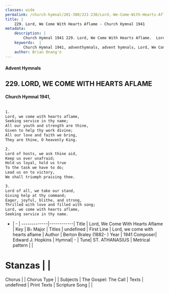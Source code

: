 ```yaml
---
classes: wide
permalink: /church-hymnal/201-300/221-230/Lord,-We-Come-With-Hearts-Aflame/
title: |
    229. Lord, We Come With Hearts Aflame - Church Hymnal 1941
metadata:
    description: |
        Church Hymnal 1941 229. Lord, We Come With Hearts Aflame.  Lord, we come with hearts aflame,  Seeking service in thy name;  All our youth and strength are thine,  Given to help thy work divine;  All our love and faith we bring,  They are thine, O heavenly King.  
    keywords:  |
        Church Hymnal 1941, adventhymnals, advent hymnals, Lord, We Come With Hearts Aflame, Lord, we come with hearts aflame. 
    author: Brian Onang'o
---
```


#### Advent Hymnals
## 229. LORD, WE COME WITH HEARTS AFLAME
####  Church Hymnal 1941,

```txt

1.
Lord, we come with hearts aflame, 
Seeking service in thy name; 
All our youth and strength are thine, 
Given to help thy work divine; 
All our love and faith we bring, 
They are thine, O heavenly King. 

2.
Lord of hosts, we ask thine aid, 
Keep us ever unafraid; 
Hold us loyal, hold us true 
To the task we have to do; 
Lead us on to victory, 
We shall triumph praising thee. 

3.
Lord of all, we take our stand, 
Giving help at thy command; 
Eager, joyful, blithe, and strong, 
Thrilled with love and filled with song; 
Lord, we come with hearts aflame, 
Seeking service in thy name.


```

- |   -  |
-------------|------------|
Title | Lord, We Come With Hearts Aflame |
Key | B♭ Major |
Titles | undefined |
First Line | Lord, we come with hearts aflame |
Author | Berton Braley (1882-    )
Year | 1941
Composer| Edward J. Hopkins |
Hymnal|  - |
Tune| ST. ATHANASIUS |
Metrical pattern | |
# Stanzas |  |
Chorus |  |
Chorus Type |  |
Subjects | The Gospel: The Call |
Texts | undefined |
Print Texts | 
Scripture Song |  |
    
